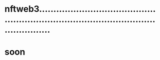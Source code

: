 # nftweb3..............................................................................................................
# soon
